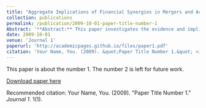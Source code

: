 ```yaml
---
title: "Aggregate Implications of Financial Synergies in Mergers and Acquisitions"
collection: publications
permalink: /publication/2009-10-01-paper-title-number-1
Abstract: '**Abstract:** This paper investigates the evidence and implications of financial synergies in mergers and acquisitions (M\&A). Financial synergies arise when one firm's superior financial condition benefits another firm that is financially constrained but expects a higher return on investment. Using micro data from the SDC M\&A database, I find that the target's average revenue product of capital (arpk) exceeds that of the acquirer, implying that the target's capital investment return is higher than the acquirer's. This finding is not consistent with the conventional wisdom from average q in M\&A, which suggests that M\&A is a process of capital reallocation from targets to acquirers. To explain the puzzle and assess its aggregate implications, I develop a dynamic general equilibrium M\&A search model with financial frictions. I reconcile the two contradicting statistics in the calibrated model and show that the investment implication by average q can be misleading. In the model, I find that financial synergy accounts for an average of 63\% of the merger surplus, and M\&A results in a 7\% increase in output and a 4.5\% gain in TFP. Strikingly, 89\% of the TFP gain is attributed to the reduction of capital misallocation. However, M\&As result in a reduced number of firms and entrants, while also increasing the financial polarization among firms.'
date: 2009-10-01
venue: 'Journal 1'
paperurl: 'http://academicpages.github.io/files/paper1.pdf'
citation: 'Your Name, You. (2009). &quot;Paper Title Number 1.&quot; <i>Journal 1</i>. 1(1).'
---
```

This paper is about the number 1. The number 2 is left for future work.

[Download paper here](http://academicpages.github.io/files/paper1.pdf)

Recommended citation: Your Name, You. (2009). "Paper Title Number 1." <i>Journal 1</i>. 1(1).
